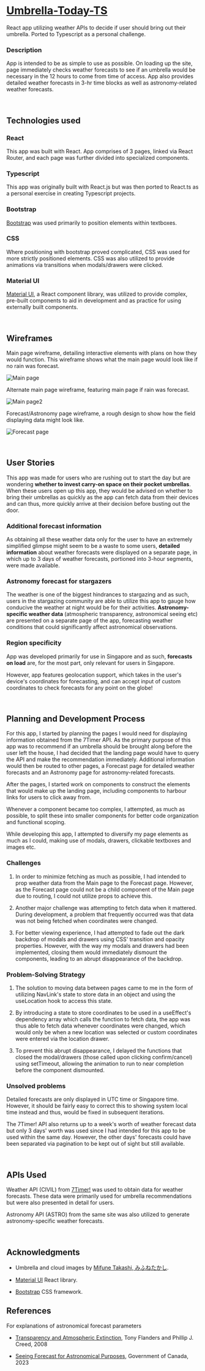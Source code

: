 # <a href="" target="_blank">Umbrella-Today-TS</a>

React app utilizing weather APIs to decide if user should bring out their umbrella. Ported to Typescript as a personal challenge.

### Description

App is intended to be as simple to use as possible. On loading up the site, page immediately checks weather forecasts to see if an umbrella would be necessary in the 12 hours to come from time of access. App also provides detailed weather forecasts in 3-hr time blocks as well as astronomy-related weather forecasts.

<br />

## Technologies used

### React

This app was built with React. App comprises of 3 pages, linked via React Router, and each page was further divided into specialized components.

### Typescript
This app was originally built with React.js but was then ported to React.ts as a personal exercise in creating Typescript projects.

### Bootstrap

<a href="https://getbootstrap.com/" target="_blank" >Bootstrap</a> was used primarily to position elements within textboxes.

### CSS

Where positioning with bootstrap proved complicated, CSS was used for more strictly positioned elements. CSS was also utilized to provide animations via transitions when modals/drawers were clicked.

### Material UI

<a href="mui.com" target="_blank" >Material UI</a>, a React component library, was utilized to provide complex, pre-built components to aid in development and as practice for using externally built components.

<br />

## Wireframes

Main page wireframe, detailing interactive elements with plans on how they would function. This wireframe shows what the main page would look like if no rain was forecast.

![Main page](public/readme/umbrella-wireframe-1.png "Main page")

Alternate main page wireframe, featuring main page if rain was forecast.

![Main page2](public/readme/umbrella-wireframe-2.png "Main page 2")

Forecast/Astronomy page wireframe, a rough design to show how the field displaying data might look like.

![Forecast page](public/readme/umbrella-wireframe-3.png "Forecast page")

<br />

## User Stories

This app was made for users who are rushing out to start the day but are wondering **whether to invest carry-on space on their pocket umbrellas**. When these users open up this app, they would be advised on whether to bring their umbrellas as quickly as the app can fetch data from their devices and can thus, more quickly arrive at their decision before busting out the door.

### Additional forecast information

As obtaining all these weather data only for the user to have an extremely simplified glimpse might seem to be a waste to some users, **detailed information** about weather forecasts were displayed on a separate page, in which up to 3 days of weather forecasts, portioned into 3-hour segments, were made available.

### Astronomy forecast for stargazers

The weather is one of the biggest hindrances to stargazing and as such, users in the stargazing community are able to utilize this app to gauge how conducive the weather at night would be for their activities. **Astronomy-specific weather data** (atmospheric transparency, astronomical seeing etc) are presented on a separate page of the app, forecasting weather conditions that could significantly affect astronomical observations.

### Region specificity

App was developed primarily for use in Singapore and as such, **forecasts on load** are, for the most part, only relevant for users in Singapore.

However, app features geolocation support, which takes in the user's device's coordinates for forecasting, and can accept input of custom coordinates to check forecasts for any point on the globe!

<br />

## Planning and Development Process

For this app, I started by planning the pages I would need for displaying information obtained from the 7Timer API. As the primary purpose of this app was to recommend if an umbrella should be brought along before the user left the house, I had decided that the landing page would have to query the API and make the recommendation immediately. Additional information would then be routed to other pages, a Forecast page for detailed weather forecasts and an Astronomy page for astronomy-related forecasts.

After the pages, I started work on components to construct the elements that would make up the landing page, including components to harbour links for users to click away from.

Whenever a component became too complex, I attempted, as much as possible, to split these into smaller components for better code organization and functional scoping.

While developing this app, I attempted to diversify my page elements as much as I could, making use of modals, drawers, clickable textboxes and images etc.

### Challenges

1. In order to minimize fetching as much as possible, I had intended to prop weather data from the Main page to the Forecast page. However, as the Forecast page could not be a child component of the Main page due to routing, I could not utilize props to achieve this.

2. Another major challenge was attempting to fetch data when it mattered. During development, a problem that frequently occurred was that data was not being fetched when coordinates were changed.

3. For better viewing experience, I had attempted to fade out the dark backdrop of modals and drawers using CSS' transition and opacity properties. However, with the way my modals and drawers had been implemented, closing them would immediately dismount the components, leading to an abrupt disappearance of the backdrop.

### Problem-Solving Strategy

1. The solution to moving data between pages came to me in the form of utilizing NavLink's state to store data in an object and using the useLocation hook to access this state.

2. By introducing a state to store coordinates to be used in a useEffect's dependency array which calls the function to fetch data, the app was thus able to fetch data whenever coordinates were changed, which would only be when a new location was selected or custom coordinates were entered via the location drawer.

3. To prevent this abrupt disappearance, I delayed the functions that closed the modal/drawers (those called upon clicking confirm/cancel) using setTimeout, allowing the animation to run to near completion before the component dismounted.

### Unsolved problems

Detailed forecasts are only displayed in UTC time or Singapore time. However, it should be fairly easy to correct this to showing system local time instead and thus, would be fixed in subsequent iterations.

The 7Timer! API also returns up to a week's worth of weather forecast data but only 3 days' worth was used since I had intended for this app to be used within the same day. However, the other days' forecasts could have been separated via pagination to be kept out of sight but still available.

<br />

## APIs Used

Weather API (CIVIL) from <a href="http://www.7timer.info/doc.php?lang=en" target="_blank">7Timer!</a> was used to obtain data for weather forecasts. These data were primarily used for umbrella recommendations but were also presented in detail for users.

Astronomy API (ASTRO) from the same site was also utilized to generate astronomy-specific weather forecasts.

<br />

## Acknowledgments

- Umbrella and cloud images by <a href="https://www.irasutoya.com/" target="_blank">Mifune Takashi, みふねたかし</a>.

- <a href="mui.com" target="_blank" >Material UI</a> React library.

- <a href="https://getbootstrap.com/" target="_blank" >Bootstrap</a> CSS framework.

## References

For explanations of astronomical forecast parameters

- <a href="https://skyandtelescope.org/astronomy-resources/transparency-and-atmospheric-extinction/" target="_blank" >Transparency and Atmospheric Extinction</a>, Tony Flanders and Phillip J. Creed, 2008

- <a href="https://weather.gc.ca/astro/seeing_e.html" target="_blank" >Seeing Forecast for Astronomical Purposes</a>, Government of Canada, 2023
